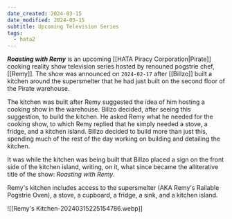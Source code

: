 ```yaml
---
date_created: 2024-03-15
date_modified: 2024-03-15
subtitle: Upcoming Television Series
tags:
  - hata2
---
```

***Roasting with Remy*** is an upcoming [[HATA Piracy Corporation|Pirate]] cooking reality show television series hosted by renouned pogstrie chef, [[Remy]]. The show was announced on `2024-02-17` after [[Billzo]] built a kitchen around the supersmelter that he had just built on the second floor of the Pirate warehouse.

The kitchen was built after Remy suggested the idea of him hosting a cooking show in the warehouse. Billzo decided, after seeing this suggestion, to build the kitchen. He asked Remy what he needed for the cooking show, to which Remy replied that he simply needed a stove, a fridge, and a kitchen island. Billzo decided to build more than just this, spending much of the rest of the day working on building and detailing the kitchen.

It was while the kitchen was being built that Billzo placed a sign on the front side of the kitchen island, writing, on it, what since became the alliterative title of the show: *Roasting with Remy*.

Remy's kitchen includes access to the supersmelter (AKA Remy's Railable Pogstrie Oven), a stove, a cupboard, a fridge, a sink, and a kitchen island.

![[Remy's Kitchen-20240315225154786.webp]]
